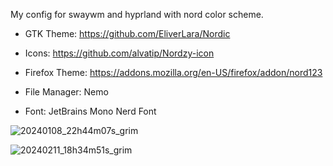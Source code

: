 My config for swaywm and hyprland with nord color scheme.

* GTK Theme: https://github.com/EliverLara/Nordic

* Icons: https://github.com/alvatip/Nordzy-icon

* Firefox Theme: https://addons.mozilla.org/en-US/firefox/addon/nord123

* File Manager: Nemo

* Font: JetBrains Mono Nerd Font

![20240108_22h44m07s_grim](https://github.com/dcalonge/dotfiles/assets/114226495/74ced266-6d03-4b3e-9d59-41764f18ef67)


![20240211_18h34m51s_grim](https://github.com/dcalonge/dotfiles/assets/114226495/3ae3ed2a-cfa9-40c2-aa4d-150eea6de205)
